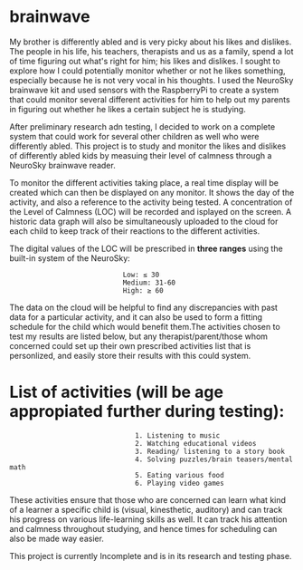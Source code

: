 # brainwave

My brother is differently abled and is very picky about his likes and dislikes. The people in his life, his teachers, therapists and us as a family, spend a lot of time figuring out what's right for him; his likes and dislikes. I sought to explore how I could potentially monitor whether or not he likes something, especially because he is not very vocal in his thoughts. I used the NeuroSky brainwave kit and used sensors with the RaspberryPi to create a system that could monitor several different activities for him to help out my parents in figuring out whether he likes a certain subject he is studying.

After preliminary research adn testing, I decided to work on a complete system that could work for several other children as well who were differently abled. This project is to study and monitor the likes and dislikes of differently abled kids by measuing their level of calmness through a NeuroSky brainwave reader. 

To monitor the different activities taking place, a real time display will be created which can then be displayed on any monitor. It shows the day of the activity, and also a reference to the activity being tested. A concentration of the Level of Calmness (LOC) will be recorded and isplayed on the screen. A historic data graph will also be simultaneously uploaded to the cloud for each child to keep track of their reactions to the different activities.

The digital values of the LOC will be prescribed in **three ranges** using the built-in system of the NeuroSky:

                                Low: ≤ 30 
                                Medium: 31-60
                                High: ≥ 60

The data on the cloud will be helpful to find any discrepancies with past data for a particular activity, and it can also be used to form a fitting schedule for the child which would benefit them.The activities chosen to test my results are listed below, but any therapist/parent/those whom concerned could set up their own prescribed activities list that is personlized, and easily store their results with this could system. 

# List of activities (will be age appropiated further during testing): 
					  

                                   1. Listening to music 
                                   2. Watching educational videos
                                   3. Reading/ listening to a story book
                                   4. Solving puzzles/brain teasers/mental math
                                   5. Eating various food
                                   6. Playing video games

These activities ensure that those who are concerned can learn what kind of a learner a specific child is (visual, kinesthetic, auditory) and can track his progress on various life-learning skills as well. It can track his attention and calmness throughout studying, and hence times for scheduling can also be made way easier.

This project is currently Incomplete and is in its research and testing phase.
